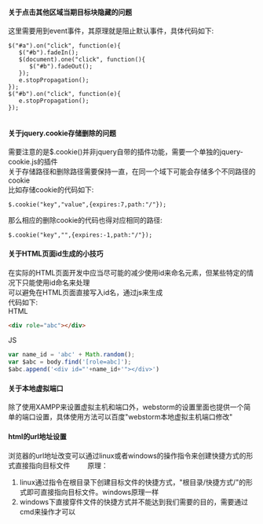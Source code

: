 #### 关于点击其他区域当期目标块隐藏的问题   
这里需要用到event事件，其原理就是阻止默认事件，具体代码如下:  
```
$("#a").on("click", function(e){
   $("#b").fadeIn();
   $(document).one("click", function(){
      $("#b").fadeOut();
   });
   e.stopPropagation();
});
$("#b").on("click", function(e){
   e.stopPropagation();
}); 
    
```
#### 关于jquery.cookie存储删除的问题  
需要注意的是$.cookie()并非jquery自带的插件功能，需要一个单独的jquery-cookie.js的插件        
关于存储路径和删除路径需要保持一直，在同一个域下可能会存储多个不同路径的cookie         
比如存储cookie的代码如下:  
```
$.cookie("key","value",{expires:7,path:"/"}); 
```         
那么相应的删除cookie的代码也得对应相同的路径:  
```
$.cookie("key","",{expires:-1,path:"/"});  
```
#### 关于HTML页面id生成的小技巧      
在实际的HTML页面开发中应当尽可能的减少使用id来命名元素，但某些特定的情况下只能使用id命名来处理         
可以避免在HTML页面直接写入id名，通过js来生成       
代码如下:       
HTML
```html
<div role="abc"></div>
```      
JS
```js
var name_id = 'abc' + Math.random();
var $abc = body.find('[role=abc]');
$abc.append('<div id="'+name_id+'"></div>')
```      
#### 关于本地虚拟端口        
除了使用XAMPP来设置虚拟主机和端口外，webstorm的设置里面也提供一个简单的端口设置，具体使用方法可以百度"webstorm本地虚拟主机端口修改"       

#### html的url地址设置       
浏览器的url地址改变可以通过linux或者windows的操作指令来创建快捷方式的形式直接指向目标文件        
原理：      
1. linux通过指令在根目录下创建目标文件的快捷方式，"根目录/快捷方式/"的形式即可直接指向目标文件。windows原理一样          
2. windows下直接穿件文件的快捷方式并不能达到我们需要的目的，需要通过cmd来操作才可以
